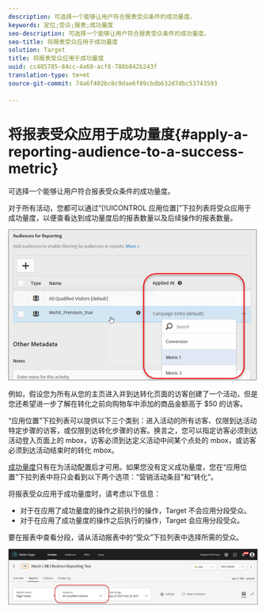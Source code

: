 ```yaml
---
description: 可选择一个能够让用户符合报表受众条件的成功量度。
keywords: 定位;受众;报表;成功量度
seo-description: 可选择一个能够让用户符合报表受众条件的成功量度。
seo-title: 将报表受众应用于成功量度
solution: Target
title: 将报表受众应用于成功量度
uuid: cc485785-84cc-4a60-acf8-788b842b243f
translation-type: tm+mt
source-git-commit: 74a6f402bc0c9dae6f89cbdb632d7dbc53743593

---
```



# 将报表受众应用于成功量度{#apply-a-reporting-audience-to-a-success-metric}

可选择一个能够让用户符合报表受众条件的成功量度。

对于所有活动，您都可以通过“[!UICONTROL 应用位置]”下拉列表将受众应用于成功量度，以便查看达到成功量度后的报表数量以及后续操作的报表数量。

![](assets/success_metric.png)

例如，假设您为所有从您的主页进入并到达转化页面的访客创建了一个活动，但是您还希望进一步了解在转化之前向购物车中添加的商品金额高于 $50 的访客。

“应用位置”下拉列表可以提供以下三个类别：进入活动的所有访客、仅限到达活动特定步骤的访客，或仅限到达转化步骤的访客。换言之，您可以指定访客必须到达活动登入页面上的 mbox，访客必须到达定义活动中间某个点处的 mbox，或访客必须到达活动结束时的转化 mbox。

[成功量度](../c-activities/r-success-metrics/success-metrics.md#reference_D011575C85DA48E989A244593D9B9924)只有在为活动配置后才可用。如果您没有定义成功量度，您在“应用位置”下拉列表中将只会看到以下两个选项：“营销活动条目”和“转化”。

将报表受众应用于成功量度时，请考虑以下信息：

* 对于在应用了成功量度的操作之前执行的操作，Target 不会应用分段受众。
* 对于在应用了成功量度的操作之后执行的操作，Target 会应用分段受众。

要在报表中查看分段，请从活动报表中的“受众”下拉列表中选择所需的受众。

![](assets/reporting_audience_dropdown.png)

